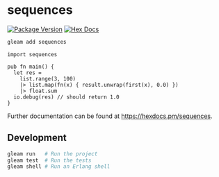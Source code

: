 # sequences

[![Package Version](https://img.shields.io/hexpm/v/sequences)](https://hex.pm/packages/sequences)
[![Hex Docs](https://img.shields.io/badge/hex-docs-ffaff3)](https://hexdocs.pm/sequences/)

```sh
gleam add sequences
```
```gleam
import sequences

pub fn main() {
  let res =
    list.range(3, 100)
    |> list.map(fn(x) { result.unwrap(first(x), 0.0) })
    |> float.sum
  io.debug(res) // should return 1.0
}
```

Further documentation can be found at <https://hexdocs.pm/sequences>.

## Development

```sh
gleam run   # Run the project
gleam test  # Run the tests
gleam shell # Run an Erlang shell
```
